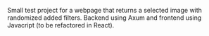 Small test project for a webpage that returns a selected image with randomized added filters. Backend using Axum and frontend using Javacript (to be refactored in React).
